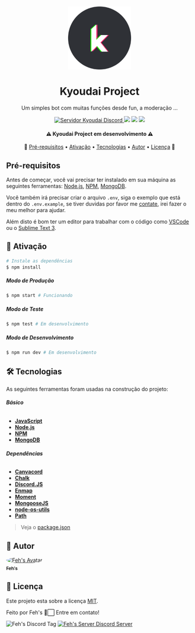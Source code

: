 <p align="center">
  <img src="./src/utils/kyoudaiLogo-circle.png" alt="Kyoudai_Logo" width="170"/>
</p>

<h1 align="center">
	Kyoudai Project
</h1>

<p align="center">
  Um simples bot com muitas funções desde fun, a moderação ...
</p>

<p align="center">
  <a href="" alt="Servidor Kyoudai">
    <img src="https://img.shields.io/discord/759096794897711125?logo=discord" alt="Servidor Kyoudai Discord">
  </a>
  <a>
    <img src="https://img.shields.io/static/v1?label=Node.js&message=12.16.1&color=green&logo=node.js"/>
  </a>
  <a>
    <img src="https://img.shields.io/static/v1?label=NPM&message=6.13.4&color=red&logo=npm"/>
  </a>
  <a title="License MIT">
  	<img src="https://img.shields.io/github/license/Ahosall/Kyoudai-project">
  </a>
</p>

<h4 align="center"> 
	⚠️  Kyoudai Project em desenvolvimento  ⚠️
</h4>

<p align="center">
 🏁
 <a href="#pre-requisitos">Pré-requisitos</a> •
 <a href="#ativacao">Ativação</a> • 
 <a href="#tecnologias">Tecnologias</a> • 
 <a href="#autor">Autor</a> • 
 <a href="#licenca">Licença</a>
 🏁
</p>

<h2 id="pre-requisitos">
	Pré-requisitos
</h2>

Antes de começar, você vai precisar ter instalado em sua máquina as seguintes ferramentas:
[Node.js][nodeUrl], [NPM][npmUrl], [MongoDB][mongoUrl]. 

Você também irá precisar criar o arquivo `.env`, siga o exemplo que está dentro do `.env.example`, se tiver duvidas por favor me [contate](#autor), irei fazer o meu melhor para ajudar.

Além disto é bom ter um editor para trabalhar com o código como [VSCode](https://code.visualstudio.com/) ou o [Sublime Text 3](https://www.sublimetext.com/3).


<h2 id="ativacao"> 
	🎲 Ativação
</h2>

```bash
# Instale as dependências
$ npm install
```

<h5>Modo de Produção</h5>

```bash
$ npm start # Funcionando
```
<h5>Modo de Teste</h5>

```bash
$ npm test # Em desenvolvimento
```
<h5>Modo de Desenvolvimento</h5>

```bash
$ npm run dev # Em desenvolvimento
```

<h2 id="tecnologias">🛠 Tecnologias</h2>

As seguintes ferramentas foram usadas na construção do projeto:

###### **Básico**
- **[JavaScript][jsUrl]**
- **[Node.js][nodeUrl]**
- **[NPM][npmUrl]**
- **[MongoDB][mongoUrl]**

###### **Dependências**
- **[Canvacord][canvacordUrl]**
- **[Chalk][chalkUrl]**
- **[Discord.JS][discordJsUrl]**
- **[Enmap][enmapUrl]**
- **[Moment][momentUrl]**
- **[MongooseJS][mongooseUrl]**
- **[node-os-utils][nouUrl]**
- **[Path][pathUrl]**
> Veja o [package.json](https:www.github.com/ahosall/kyoudai-project/blob/main/package.json)
<h2 id="autor">🦸 Autor</h2>

<a href="https://www.github.com/Ahosall/">
 <img style="border-radius: 50%;" src="https://avatars3.githubusercontent.com/u/49027157?s=120&v=4" width="100px;" alt="Feh's Avatar"/>
 <br>
 <sub>
 	<b>Feh's</b>
 </sub>
</a>

<h2 id="licenca">📝 Licença</h2>

Este projeto esta sobre a licença [MIT](https://www.github.com/ahosall/kyoudai-project/blob/main/LICENSE).


Feito por Feh's 👋⬜ Entre em contato!

<p>
	<img src="https://img.shields.io/static/v1?label=Discord&message=Feh's%235060&style=for-the-badge&color=blue&logo=discord" alt="Feh's Discord Tag"/>

<a href="https://discord.gg/jrsZunCqgk">
  <img src="https://img.shields.io/discord/784800412770238504?color=blue&label=Feh%27s%20server&logo=discord&logoColor=white&style=for-the-badge" alt="Feh's Server Discord Server"/>
</a>
</p>


[jsUrl]: https://www.javascript.com/
[nodeUrl]: https://nodejs.org/en/
[npmUrl]: https://www.npmjs.com/
[mongoUrl]: https://www.mongodb.com/

[canvacordUrl]: https://canvacord.js.org/#/
[chalkUrl]: https://github.com/chalk/chalk
[discordJsUrl]: https://discord.js.org/#/
[enmapUrl]: https://enmap.evie.dev/
[momentUrl]: https://momentjs.com/
[mongooseUrl]: https://mongoosejs.com/
[nouUrl]: https://github.com/SunilWang/node-os-utils#readme
[pathUrl]: https://nodejs.org/docs/latest/api/path.html